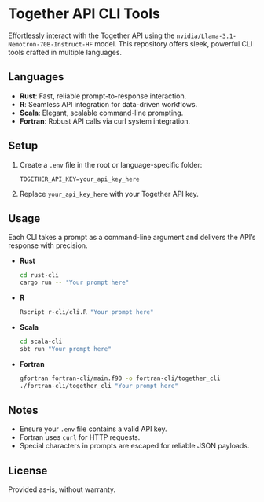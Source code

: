 # Together API CLI Tools

Effortlessly interact with the Together API using the `nvidia/Llama-3.1-Nemotron-70B-Instruct-HF` model. This repository offers sleek, powerful CLI tools crafted in multiple languages.

## Languages

- **Rust**: Fast, reliable prompt-to-response interaction.
- **R**: Seamless API integration for data-driven workflows.
- **Scala**: Elegant, scalable command-line prompting.
- **Fortran**: Robust API calls via curl system integration.

## Setup

1. Create a `.env` file in the root or language-specific folder:
   ```env
   TOGETHER_API_KEY=your_api_key_here
   ```
2. Replace `your_api_key_here` with your Together API key.

## Usage

Each CLI takes a prompt as a command-line argument and delivers the API’s response with precision.

- **Rust**
  ```sh
  cd rust-cli
  cargo run -- "Your prompt here"
  ```
- **R**
  ```sh
  Rscript r-cli/cli.R "Your prompt here"
  ```
- **Scala**
  ```sh
  cd scala-cli
  sbt run "Your prompt here"
  ```
- **Fortran**
  ```sh
  gfortran fortran-cli/main.f90 -o fortran-cli/together_cli
  ./fortran-cli/together_cli "Your prompt here"
  ```

## Notes

- Ensure your `.env` file contains a valid API key.
- Fortran uses `curl` for HTTP requests.
- Special characters in prompts are escaped for reliable JSON payloads.

## License

Provided as-is, without warranty.
